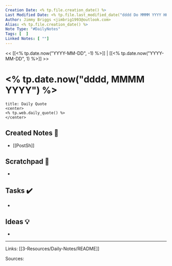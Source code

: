 ```yaml
---
Creation Date: <% tp.file.creation_date() %>
Last Modified Date: <% tp.file.last_modified_date("dddd Do MMMM YYYY HH:mm:ss") %>
Author: Jimmy Briggs <jimbrig1993@outlook.com>
Alias: <% tp.file.creation_date() %>
Note Type: "#DailyNotes"
Tags: [  ]
Linked Notes: [ ""]
---
```


<< [[<% tp.date.now("YYYY-MM-DD", -1) %>]] | [[<% tp.date.now("YYYY-MM-DD", 1) %>]] >>

# <% tp.date.now("dddd, MMMM YYYY") %>

```ad-quote
title: Daily Quote
<center>
<% tp.web.daily_quote() %>
</center>
```

##  Created Notes 📓

- [[PostSh]]

## Scratchpad 📝

- 

## Tasks ✔️

-


## Ideas 💡

-

***

Links: [[3-Resources/Daily-Notes/README]]

Sources:
